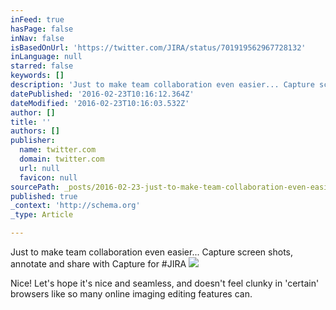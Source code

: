 ```yaml
---
inFeed: true
hasPage: false
inNav: false
isBasedOnUrl: 'https://twitter.com/JIRA/status/701919562967728132'
inLanguage: null
starred: false
keywords: []
description: 'Just to make team collaboration even easier... Capture screen shots, annotate and share with Capture for #JIRA'
datePublished: '2016-02-23T10:16:12.364Z'
dateModified: '2016-02-23T10:16:03.532Z'
author: []
title: ''
authors: []
publisher:
  name: twitter.com
  domain: twitter.com
  url: null
  favicon: null
sourcePath: _posts/2016-02-23-just-to-make-team-collaboration-even-easier-capture-scree.md
published: true
_context: 'http://schema.org'
_type: Article

---
```

Just to make team collaboration even easier... Capture screen shots, annotate and share with Capture for \#JIRA
![](https://the-grid-user-content.s3-us-west-2.amazonaws.com/aaabc0e4-03b8-40af-bcf8-acc0569d312b.png)

Nice! Let's hope it's nice and seamless, and doesn't feel clunky in 'certain' browsers like so many online imaging editing features can.
